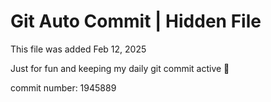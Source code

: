 # Git Auto Commit | Hidden File

This file was added Feb 12, 2025

Just for fun and keeping my daily git commit active 🤪

commit number: 1945889
